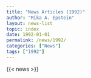 ```yaml
---
title: "News Articles (1992)"
author: "Mika A. Epstein"
layout: news-list
topic: index
date: 1992-01-01
permalink: /news/1992/
categories: ["News"]
tags: ["1992"]
---
```


{{< news >}}
